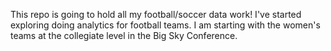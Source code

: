 This repo is going to hold all my football/soccer data work! I've started exploring doing analytics for football teams. I am starting with the women's teams at the collegiate level in the Big Sky Conference. 
